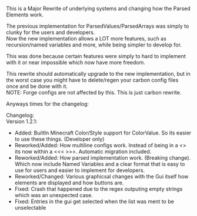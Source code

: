 This is a Major Rewrite of underlying systems and changing how the Parsed Elements work.   

The previous implementation for ParsedValues/ParsedArrays was simply to clunky for the users and developers.   
Now the new implementation allows a LOT more features, such as recursion/named variables and more, while being simpler to develop for.   

This was done because certain features were simply to hard to implement with it or near impossible which now have more freedom.    

This rewrite should automatically upgrade to the new implementation, but in the worst case you might have to delete/regen your carbon config files once and be done with it.    
NOTE: Forge configs are not affected by this. This is just carbon rewrite.    

Anyways times for the changelog:    

Changelog:    
Version 1.2.1:    
- Added: BuiltIn Minecraft Color/Style support for ColorValue. So its easier to use these things. (Developer only)
- Reworked/Added: How multiline configs work. Instead of being in a <> its now within a <<< >>>. Automatic migration included.
- Reworked/Added: How parsed implementation work. (Breaking change). Which now include Named Variables and a clear format that is easy to use for users and easier to implement for developers.
- Reworked/Changed: Various graphicsal changes with the Gui itself how elements are displayed and how buttons are.
- Fixed: Crash that happened due to the regex outputing empty strings which was an unexpected case.
- Fixed: Entries in the gui get selected when the list was ment to be unselectable